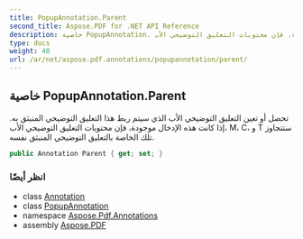 ```yaml
---
title: PopupAnnotation.Parent
second_title: Aspose.PDF for .NET API Reference
description: خاصية PopupAnnotation. تحصل أو تعين التعليق التوضيحي الأب الذي سيتم ربط هذا التعليق التوضيحي المنبثق به. إذا كانت هذه الإدخال موجودة، فإن محتويات التعليق التوضيحي الأب، M، C، و T ستتجاوز تلك الخاصة بالتعليق التوضيحي المنبثق نفسه.
type: docs
weight: 40
url: /ar/net/aspose.pdf.annotations/popupannotation/parent/
---
```

## خاصية PopupAnnotation.Parent

تحصل أو تعين التعليق التوضيحي الأب الذي سيتم ربط هذا التعليق التوضيحي المنبثق به. إذا كانت هذه الإدخال موجودة، فإن محتويات التعليق التوضيحي الأب، M، C، و T ستتجاوز تلك الخاصة بالتعليق التوضيحي المنبثق نفسه.

```csharp
public Annotation Parent { get; set; }
```

### انظر أيضًا

* class [Annotation](../../annotation/)
* class [PopupAnnotation](../)
* namespace [Aspose.Pdf.Annotations](../../../aspose.pdf.annotations/)
* assembly [Aspose.PDF](../../../)